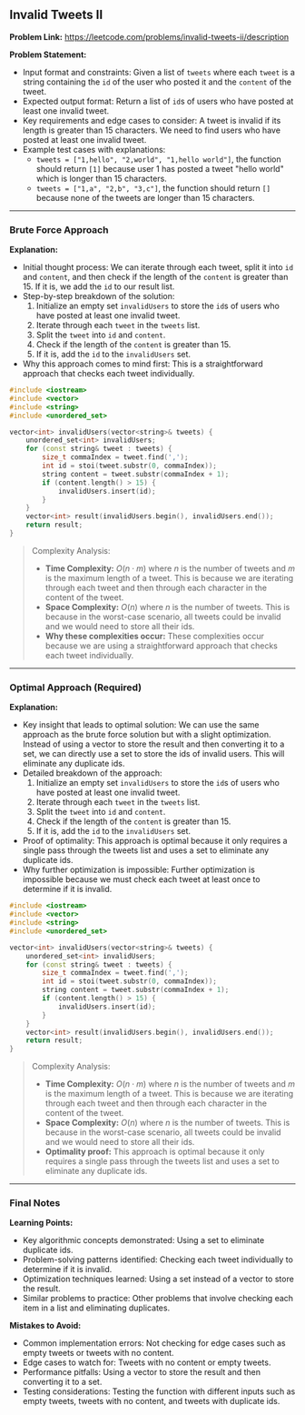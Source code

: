 ## Invalid Tweets II
**Problem Link:** https://leetcode.com/problems/invalid-tweets-ii/description

**Problem Statement:**
- Input format and constraints: Given a list of `tweets` where each `tweet` is a string containing the `id` of the user who posted it and the `content` of the tweet.
- Expected output format: Return a list of `id`s of users who have posted at least one invalid tweet.
- Key requirements and edge cases to consider: A tweet is invalid if its length is greater than 15 characters. We need to find users who have posted at least one invalid tweet.
- Example test cases with explanations:
  - `tweets = ["1,hello", "2,world", "1,hello world"]`, the function should return `[1]` because user 1 has posted a tweet "hello world" which is longer than 15 characters.
  - `tweets = ["1,a", "2,b", "3,c"]`, the function should return `[]` because none of the tweets are longer than 15 characters.

---

### Brute Force Approach

**Explanation:**
- Initial thought process: We can iterate through each tweet, split it into `id` and `content`, and then check if the length of the `content` is greater than 15. If it is, we add the `id` to our result list.
- Step-by-step breakdown of the solution:
  1. Initialize an empty set `invalidUsers` to store the `id`s of users who have posted at least one invalid tweet.
  2. Iterate through each `tweet` in the `tweets` list.
  3. Split the `tweet` into `id` and `content`.
  4. Check if the length of the `content` is greater than 15.
  5. If it is, add the `id` to the `invalidUsers` set.
- Why this approach comes to mind first: This is a straightforward approach that checks each tweet individually.

```cpp
#include <iostream>
#include <vector>
#include <string>
#include <unordered_set>

vector<int> invalidUsers(vector<string>& tweets) {
    unordered_set<int> invalidUsers;
    for (const string& tweet : tweets) {
        size_t commaIndex = tweet.find(',');
        int id = stoi(tweet.substr(0, commaIndex));
        string content = tweet.substr(commaIndex + 1);
        if (content.length() > 15) {
            invalidUsers.insert(id);
        }
    }
    vector<int> result(invalidUsers.begin(), invalidUsers.end());
    return result;
}
```

> Complexity Analysis:
> - **Time Complexity:** $O(n \cdot m)$ where $n$ is the number of tweets and $m$ is the maximum length of a tweet. This is because we are iterating through each tweet and then through each character in the content of the tweet.
> - **Space Complexity:** $O(n)$ where $n$ is the number of tweets. This is because in the worst-case scenario, all tweets could be invalid and we would need to store all their ids.
> - **Why these complexities occur:** These complexities occur because we are using a straightforward approach that checks each tweet individually.

---

### Optimal Approach (Required)

**Explanation:**
- Key insight that leads to optimal solution: We can use the same approach as the brute force solution but with a slight optimization. Instead of using a vector to store the result and then converting it to a set, we can directly use a set to store the ids of invalid users. This will eliminate any duplicate ids.
- Detailed breakdown of the approach:
  1. Initialize an empty set `invalidUsers` to store the `id`s of users who have posted at least one invalid tweet.
  2. Iterate through each `tweet` in the `tweets` list.
  3. Split the `tweet` into `id` and `content`.
  4. Check if the length of the `content` is greater than 15.
  5. If it is, add the `id` to the `invalidUsers` set.
- Proof of optimality: This approach is optimal because it only requires a single pass through the tweets list and uses a set to eliminate any duplicate ids.
- Why further optimization is impossible: Further optimization is impossible because we must check each tweet at least once to determine if it is invalid.

```cpp
#include <iostream>
#include <vector>
#include <string>
#include <unordered_set>

vector<int> invalidUsers(vector<string>& tweets) {
    unordered_set<int> invalidUsers;
    for (const string& tweet : tweets) {
        size_t commaIndex = tweet.find(',');
        int id = stoi(tweet.substr(0, commaIndex));
        string content = tweet.substr(commaIndex + 1);
        if (content.length() > 15) {
            invalidUsers.insert(id);
        }
    }
    vector<int> result(invalidUsers.begin(), invalidUsers.end());
    return result;
}
```

> Complexity Analysis:
> - **Time Complexity:** $O(n \cdot m)$ where $n$ is the number of tweets and $m$ is the maximum length of a tweet. This is because we are iterating through each tweet and then through each character in the content of the tweet.
> - **Space Complexity:** $O(n)$ where $n$ is the number of tweets. This is because in the worst-case scenario, all tweets could be invalid and we would need to store all their ids.
> - **Optimality proof:** This approach is optimal because it only requires a single pass through the tweets list and uses a set to eliminate any duplicate ids.

---

### Final Notes

**Learning Points:**
- Key algorithmic concepts demonstrated: Using a set to eliminate duplicate ids.
- Problem-solving patterns identified: Checking each tweet individually to determine if it is invalid.
- Optimization techniques learned: Using a set instead of a vector to store the result.
- Similar problems to practice: Other problems that involve checking each item in a list and eliminating duplicates.

**Mistakes to Avoid:**
- Common implementation errors: Not checking for edge cases such as empty tweets or tweets with no content.
- Edge cases to watch for: Tweets with no content or empty tweets.
- Performance pitfalls: Using a vector to store the result and then converting it to a set.
- Testing considerations: Testing the function with different inputs such as empty tweets, tweets with no content, and tweets with duplicate ids.